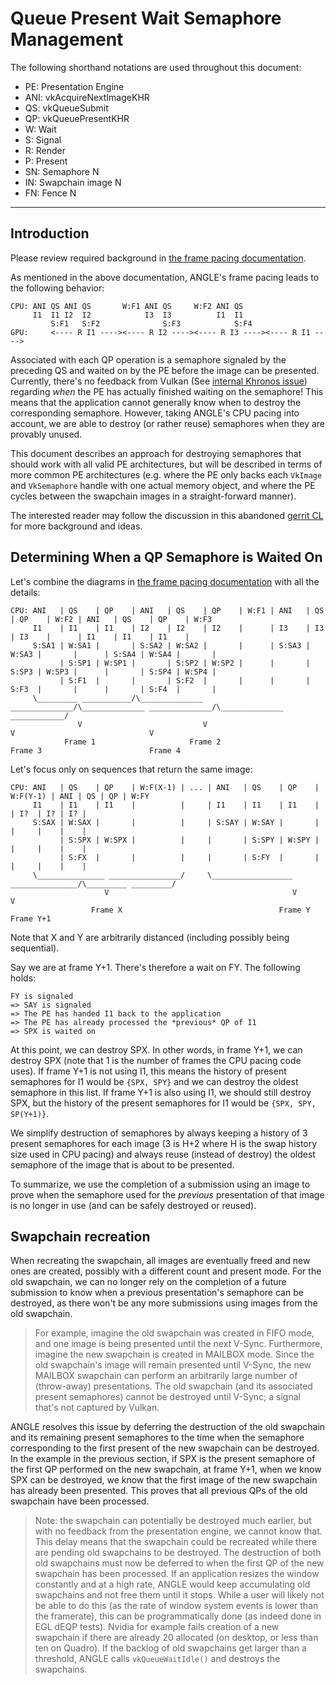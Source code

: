 # Queue Present Wait Semaphore Management

The following shorthand notations are used throughout this document:

- PE: Presentation Engine
- ANI: vkAcquireNextImageKHR
- QS: vkQueueSubmit
- QP: vkQueuePresentKHR
- W: Wait
- S: Signal
- R: Render
- P: Present
- SN: Semaphore N
- IN: Swapchain image N
- FN: Fence N

---

## Introduction

Please review required background in [the frame pacing documentation][FramePacing].

As mentioned in the above documentation, ANGLE's frame pacing leads to the following behavior:

```
CPU: ANI QS ANI QS       W:F1 ANI QS     W:F2 ANI QS
     I1  I1 I2  I2            I3  I3          I1  I1
         S:F1   S:F2              S:F3            S:F4
GPU:     <---- R I1 ----><---- R I2 ----><---- R I3 ----><---- R I1 ---->
```

Associated with each QP operation is a semaphore signaled by the preceding QS and waited on by the
PE before the image can be presented.  Currently, there's no feedback from Vulkan (See [internal
Khronos issue][VulkanIssue1060]) regarding _when_ the PE has actually finished waiting on the
semaphore!  This means that the application cannot generally know when to destroy the corresponding
semaphore.  However, taking ANGLE's CPU pacing into account, we are able to destroy (or rather
reuse) semaphores when they are provably unused.

This document describes an approach for destroying semaphores that should work with all valid PE
architectures, but will be described in terms of more common PE architectures (e.g. where the PE
only backs each `VkImage` and `VkSemaphore` handle with one actual memory object, and where the PE
cycles between the swapchain images in a straight-forward manner).

The interested reader may follow the discussion in this abandoned [gerrit CL][CL1757018] for more
background and ideas.

[FramePacing]: FramePacing.md
[VulkanIssue1060]: https://gitlab.khronos.org/vulkan/vulkan/issues/1060
[CL1757018]: https://chromium-review.googlesource.com/c/angle/angle/+/1757018

## Determining When a QP Semaphore is Waited On

Let's combine the diagrams in [the frame pacing documentation][FramePacing] with all the details:

    CPU: ANI   | QS    | QP    | ANI   | QS    | QP    | W:F1 | ANI   | QS    | QP    | W:F2 | ANI   | QS    | QP    | W:F3
         I1    | I1    | I1    | I2    | I2    | I2    |      | I3    | I3    | I3    |      | I1    | I1    | I1    |
         S:SA1 | W:SA1 |       | S:SA2 | W:SA2 |       |      | S:SA3 | W:SA3 |       |      | S:SA4 | W:SA4 |       |
               | S:SP1 | W:SP1 |       | S:SP2 | W:SP2 |      |       | S:SP3 | W:SP3 |      |       | S:SP4 | W:SP4 |
               | S:F1  |       |       | S:F2  |       |      |       | S:F3  |       |      |       | S:F4  |       |
         \_________ ___________/\______________ ______________/\______________ ______________/\______________ ____________/
                   V                           V                              V                              V
                Frame 1                     Frame 2                        Frame 3                        Frame 4

Let's focus only on sequences that return the same image:

    CPU: ANI   | QS    | QP    | W:F(X-1) | ... | ANI   | QS    | QP    | W:F(Y-1) | ANI | QS | QP | W:FY
         I1    | I1    | I1    |          |     | I1    | I1    | I1    |          | I?  | I? | I? |
         S:SAX | W:SAX |       |          |     | S:SAY | W:SAY |       |          |     |    |    |
               | S:SPX | W:SPX |          |     |       | S:SPY | W:SPY |          |     |    |    |
               | S:FX  |       |          |     |       | S:FY  |       |          |     |    |    |
         \_______________ ________________/     \__________________ _______________/\_________ _________/
                         V                                         V                          V
                      Frame X                                   Frame Y                   Frame Y+1

Note that X and Y are arbitrarily distanced (including possibly being sequential).

Say we are at frame Y+1.  There's therefore a wait on FY.  The following holds:

    FY is signaled
    => SAY is signaled
    => The PE has handed I1 back to the application
    => The PE has already processed the *previous* QP of I1
    => SPX is waited on

At this point, we can destroy SPX.  In other words, in frame Y+1, we can destroy SPX (note that 1 is
the number of frames the CPU pacing code uses).  If frame Y+1 is not using I1, this means the
history of present semaphores for I1 would be `{SPX, SPY}` and we can destroy the oldest
semaphore in this list.  If frame Y+1 is also using I1, we should still destroy SPX, but the history
of the present semaphores for I1 would be `{SPX, SPY, SP(Y+1)}`.

We simplify destruction of semaphores by always keeping a history of 3 present semaphores for each
image (3 is H+2 where H is the swap history size used in CPU pacing) and always reuse (instead of
destroy) the oldest semaphore of the image that is about to be presented.

To summarize, we use the completion of a submission using an image to prove when the semaphore used
for the *previous* presentation of that image is no longer in use (and can be safely destroyed or
reused).

## Swapchain recreation

When recreating the swapchain, all images are eventually freed and new ones are created, possibly
with a different count and present mode.  For the old swapchain, we can no longer rely on the
completion of a future submission to know when a previous presentation's semaphore can be destroyed,
as there won't be any more submissions using images from the old swapchain.

> For example, imagine the old swapchain was created in FIFO mode, and one image is being presented
> until the next V-Sync.  Furthermore, imagine the new swapchain is created in MAILBOX mode.  Since
> the old swapchain's image will remain presented until V-Sync, the new MAILBOX swapchain can
> perform an arbitrarily large number of (throw-away) presentations.  The old swapchain (and its
> associated present semaphores) cannot be destroyed until V-Sync; a signal that's not captured by
> Vulkan.

ANGLE resolves this issue by deferring the destruction of the old swapchain and its remaining
present semaphores to the time when the semaphore corresponding to the first present of the new
swapchain can be destroyed.  In the example in the previous section, if SPX is the present semaphore
of the first QP performed on the new swapchain, at frame Y+1, when we know SPX can be destroyed, we
know that the first image of the new swapchain has already been presented.  This proves that all
previous QPs of the old swapchain have been processed.

> Note: the swapchain can potentially be destroyed much earlier, but with no feedback from the
> presentation engine, we cannot know that.  This delay means that the swapchain could be recreated
> while there are pending old swapchains to be destroyed.  The destruction of both old swapchains
> must now be deferred to when the first QP of the new swapchain has been processed.  If an
> application resizes the window constantly and at a high rate, ANGLE would keep accumulating old
> swapchains and not free them until it stops.  While a user will likely not be able to do this (as
> the rate of window system events is lower than the framerate), this can be programmatically done
> (as indeed done in EGL dEQP tests).  Nvidia for example fails creation of a new swapchain if there
> are already 20 allocated (on desktop, or less than ten on Quadro).  If the backlog of old
> swapchains get larger than a threshold, ANGLE calls `vkQueueWaitIdle()` and destroys the
> swapchains.
